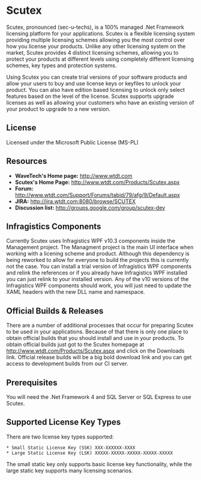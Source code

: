 # Scutex

Scutex, pronounced (sec-u-techs), is a 100% managed .Net Framework licensing platform for your applications. Scutex is a flexible licensing system providing multiple licensing schemes allowing you the most control over how you license your products. Unlike any other licensing system on the market, Scutex provides 4 distinct licensing schemes, allowing you to protect your products at different levels using completely different licensing schemes, key types and protection systems.

Using Scutex you can create trial versions of your software products and allow your users to buy and use license keys or keyfiles to unlock your product. You can also have edition based licensing to unlock only select features based on the level of the license. Scutex supports upgrade licenses as well as allowing your customers who have an existing version of your product to upgrade to a new version.

## License

Licensed under the Microsoft Public License (MS-PL)

## Resources

* **WaveTech's Home page:** <http://www.wtdt.com>
* **Scutex's Home Page:** <http://www.wtdt.com/Products/Scutex.aspx>
* **Forum:** <http://www.wtdt.com/Support/Forums/tabid/79/afg/9/Default.aspx>
* **JIRA:** <http://jira.wtdt.com:8080/browse/SCUTEX>
* **Discussion list:** <http://groups.google.com/group/scutex-dev>

## Infragistics Components

Currently Scutex uses Infragistics WPF v10.3 components inside the Management project. The Managment project is the main UI interface when working with a licening scheme and product. Although this dependency is being reworked to allow for everyone to build the projects this is currently not the case.  You can install a trial version of Infragistics WPF components and relink the references or if you already have Infragistics WPF installed you can just relink to your installed version. Any of the v10 versions of the Infragistics WPF components should work, you will just need to update the XAML headers with the new DLL name and namespace.

## Official Builds & Releases

There are a number of additional processes that occur for preparing Scutex to be used in your applications. Because of that there is only one place to obtain official builds that you should install and use in your products. To obtain official builds just got to the Scutex homepage at http://www.wtdt.com/Products/Scutex.aspx and click on the Downloads link. Official release builds will be a big bold download link and you can get access to development builds from our CI server.

## Prerequisites

You will need the .Net Framework 4 and SQL Server or SQL Express to use Scutex. 

## Supported License Key Types

There are two license key types supported:

    * Small Static License Key (SSK) XXX-XXXXXX-XXXX
	* Large Static License Key (LSK) XXXXX-XXXXX-XXXXX-XXXXX-XXXXX
	
The small static key only supports basic license key functionality, while the large static key supports many licensing scenarios.